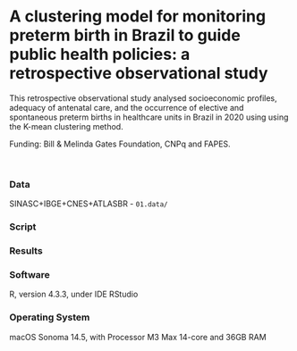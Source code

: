 # A clustering model for monitoring preterm birth in Brazil to guide public health policies: a retrospective observational study

This retrospective observational study analysed socioeconomic profiles, adequacy of antenatal care, and the occurrence of elective and spontaneous preterm births in healthcare units in Brazil in 2020 using using the K-mean clustering method.


Funding: Bill & Melinda Gates Foundation, CNPq and FAPES.

<br>

### Data

SINASC+IBGE+CNES+ATLASBR - `01.data/`

### Script



### Results



### Software

R, version 4.3.3, under IDE RStudio

### Operating System

macOS Sonoma 14.5, with Processor M3 Max 14-core and 36GB RAM
